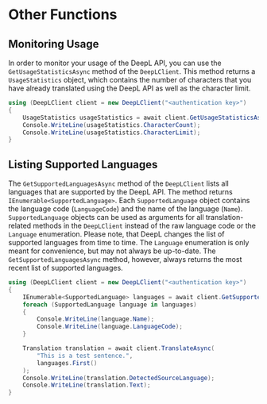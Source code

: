 # Other Functions

## Monitoring Usage

In order to monitor your usage of the DeepL API, you can use the `GetUsageStatisticsAsync` method of the `DeepLClient`. This method returns a `UsageStatistics` object, which contains the number of characters that you have already translated using the DeepL API as well as the character limit.

```csharp
using (DeepLClient client = new DeepLClient("<authentication key>")
{
    UsageStatistics usageStatistics = await client.GetUsageStatisticsAsync();
    Console.WriteLine(usageStatistics.CharacterCount);
    Console.WriteLine(usageStatistics.CharacterLimit);
}
```

## Listing Supported Languages

The `GetSupportedLanguagesAsync` method of the `DeepLClient` lists all languages that are supported by the DeepL API. The method returns `IEnumerable<SupportedLanguage>`. Each `SupportedLanguage` object contains the language code (`LanguageCode`) and the name of the language (`Name`). `SupportedLanguage` objects can be used as arguments for all translation-related methods in the `DeepLClient` instead of the raw language code or the `Language` enumeration. Please note, that DeepL changes the list of supported languages from time to time. The `Language` enumeration is only meant for convenience, but may not always be up-to-date. The `GetSupportedLanguagesAsync` method, however, always returns the most recent list of supported languages.

```csharp
using (DeepLClient client = new DeepLClient("<authentication key>")
{
    IEnumerable<SupportedLanguage> languages = await client.GetSupportedLanguagesAsync();
    foreach (SupportedLanguage language in languages)
    {
        Console.WriteLine(language.Name);
        Console.WriteLine(language.LanguageCode);
    }

    Translation translation = await client.TranslateAsync(
        "This is a test sentence.",
        languages.First()
    );
    Console.WriteLine(translation.DetectedSourceLanguage);
    Console.WriteLine(translation.Text);
}
```
